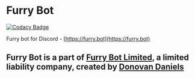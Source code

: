 # Furry Bot

[![Codacy Badge](https://api.codacy.com/project/badge/Grade/7598c95fa89749ff91ed06cee100feb5)](https://app.codacy.com/app/DonovanDMC/FurryBot?utm_source=github.com&utm_medium=referral&utm_content=FurryBotCo/FurryBot&utm_campaign=Badge_Grade_Dashboard)

Furry bot for Discord - [https://furry.bot](https://furry.bot)

## Furry Bot is a part of [Furry Bot Limited](https://beta.companieshouse.gov.uk/company/11505151), a limited liability company, created by [Donovan Daniels](https://furry.bot)